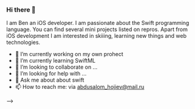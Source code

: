 ### Hi there 👋


I am Ben an iOS developer. I am passionate about the Swift programming language. You can find several mini projects listed on repros. Apart from iOS development I am interested in skiiing, learning new things and web technologies.


- 🔭 I’m currently working on my own prohect
- 🌱 I’m currently learning SwiftML
- 👯 I’m looking to collaborate on ...
- 🤔 I’m looking for help with ...
- 💬 Ask me about about swift
- 📫 How to reach me: via abdusalom_hojiev@mail.ru

-->
